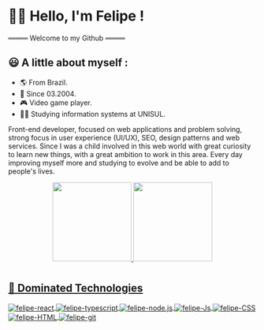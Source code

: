 
# 👨‍💻 Hello, I'm Felipe !

════ Welcome to my Github ════

## 😃 A little about myself :

- 🌎 From Brazil.
- 👶 Since 03.2004.
- 🎮 Video game player.
- 👨‍🎓 Studying information systems at UNISUL.

<div>
    <p>
        Front-end developer, focused on web applications and problem solving, strong focus in user experience (UI/UX), SEO, design patterns and web services.
        Since I was a child involved in this web world with great curiosity to learn new things, with a great ambition to work in this area.
        Every day improving myself more and studying to evolve and be able to add to people's lives.
    </p>
</div>


<div align="center">
  <a href="https://github.com/felipesantos5">
  <img height="160em" src="https://github-readme-stats.vercel.app/api?username=felipesantos5&show_icons=true&theme=dracula"/>
  <img height="160em" src="https://github-readme-stats.vercel.app/api/top-langs/?username=felipesantos5&layout=compact&langs_count=7&theme=dracula"/>
</div>

# 

## 📌 Dominated Technologies

<div style="display: inline_block">
   
   <img align="center" alt="felipe-react" src="https://img.shields.io/badge/react-%2320232a.svg?style=for-the-badge&logo=react&logoColor=%2361DAFB">
    <img align="center" alt="felipe-typescript" src="https://img.shields.io/badge/node.js-6DA55F?style=for-the-badge&logo=node.js&logoColor=white">
   <img align="center" alt="felipe-node.js" src="https://img.shields.io/badge/Node.js-43853D?style=for-the-badge&logo=node.js&logoColor=white">
   <img align="center" alt="felipe-Js" src="https://img.shields.io/badge/JavaScript-F7DF1E?style=for-the-badge&logo=javascript&logoColor=black">
   <img align="center" alt="felipe-CSS" src="https://img.shields.io/badge/CSS3-1572B6?style=for-the-badge&logo=css3&logoColor=white">
   <img align="center" alt="felipe-HTML"  src="https://img.shields.io/badge/HTML5-E34F26?style=for-the-badge&logo=html5&logoColor=white">
   <img align="center" alt="felipe-git"src="https://img.shields.io/badge/-Git-red?style=for-the-badge&logo=git&logoColor=white">
</div>

<br>
